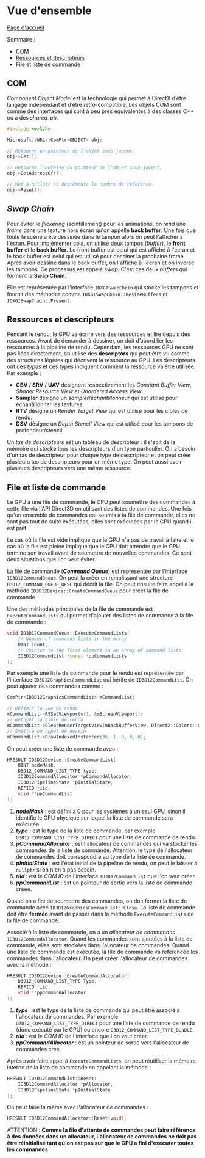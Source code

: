 # Vue d'ensemble

[Page d'accueil](Main.md)

Sommaire :
- [COM](#com)
- [Ressources et descripteurs](#ressources-et-descripteurs)
- [File et liste de commande](#file-et-liste-de-commande)

## COM
*Component Object Model* est la technologie qui permet à DirectX d’être langage indépendant et d’être retro-compatible. Les objets COM sont comme des interfaces qui sont à peu près équivalentes à des classes C++ ou à des *shared_ptr*. 
```cpp
#include <wrl.h>

Microsoft::WRL::ComPtr<OBJECT> obj;

// Retourne un pointeur de l'objet sous-jacent.
obj->Get();

// Retourne l'adresse du pointeur de l'objet sous-jacent.
obj->GetAddressOf();

// Met à nullptr et décrémente le nombre de reference.
obj->Reset();
```

## *Swap Chain*
Pour éviter le *flickering* (scintillement) pour les animations, on *rend* une *frame* dans une texture hors écran qu'on appelle **back buffer**. Une fois que toute la scéne a été dessinée dans le tampon alors on peut l'afficher à l'écran. Pour implémenter cela, on utilise deux tampos (*buffer*), le **front buffer** et le **back buffer**. Le front buffer est celui qui est affiché à l'écran et le back buffer est celui qui est utilisé pour dessiner la prochaine frame. Après avoir dessiné dans le back buffer, on l'affiche à l'écran et on inverse les tampons. Ce processus est appelé *swap*. C'est ces deux *buffers* qui forment la **Swap Chain**. 

Elle est représentée par l'interface `IDXGISwapChain` qui stocke les tampons et fournit des méthodes comme `IDXGISwapChain::ResizeBuffers` et `IDXGISwapChain::Present`. 

## Ressources et descripteurs
Pendant le rendu, le GPU va écrire vers des ressources et lire depuis des ressources. Avant de demander à dessiner, on doit d’abord lier les ressources à la pipeline de rendu. Cependant, les ressources GPU ne sont pas liées directement, on utilise des **descriptors** qui peut être vu comme des structures légères qui décrivent la ressource au GPU. Les descripteurs ont des *types* et ces types indiquent comment la ressource va être utilisée. Par exemple : 
- **CBV** / **SRV** / **UAV** désignent respectivement les *Constant Buffer View*, *Shader Resource View* et *Unordered Access View*.
- **Sampler** désigne un *sampler*/*échantillonneur* qui est utilisé pour échantillonner les textures.
- **RTV** désigne un *Render Target View* qui est utilisé pour les cibles de rendu.
- **DSV** désigne un *Depth Stencil View* qui est utilisé pour les tampons de profondeur/stencil.

Un *tas de descripteurs* est un tableau de descripteur : il s'agit de la mémoire qui stocke tous les descripteurs d'un type particulier. On a besoin d'un tas de descripteur pour chaque type de descripteur et on peut créer plusieurs tas de descripteurs pour un même type. On peut aussi avoir plusieurs descripteurs vers une même ressource. 

## File et liste de commande
Le GPU a une file de commande, le CPU peut soumettre des commandes à cette file via l'API Direct3D en utilisant des listes de commandes. Une fois qu'un ensemble de commandes est soumis à la file de commande, elles ne sont pas tout de suite exécutées, elles sont exécutées par le GPU quand il est prêt.

Le cas où la file est vide implique que le GPU n'a pas de travail à faire et le cas où la file est pleine implique que le CPU doit attendre que le GPU termine son travail avant de soumettre de nouvelles commandes. Ce sont deux situations que l'on veut éviter.

La file de commande (***Command Queue***) est représentée par l'interface `ID3D12CommandQueue`. On peut la créer en remplissant une structure `D3D12_COMMAND_QUEUE_DESC` qui décrit la file. On peut ensuite faire appel à la méthode `ID3D12Device::CreateCommandQueue` pour créer la file de commande.

Une des méthodes principales de la file de commande est `ExecuteCommandLists` qui permet d'ajouter des listes de commande à la file de commande : 
```cpp
void ID3D12CommandQueue::ExecuteCommandLists(
    // Number of commands lists in the array
    UINT Count, 
    // Pointer to the first element in an array of command lists
    ID3D12CommandList *const *ppCommandLists 
);
```

Par exemple une liste de commande pour le rendu est représentée par l'interface `ID3D12GraphicsCommandList` qui hérite de `ID3D12CommandList`. On peut ajouter des commandes comme :
```cpp
ComPtr<ID3D12GraphicsCommandList> mCommandList;

// Définir la vue de rendu
mCommandList->RSSetViewports(1, &mScreenViewport);
// Netoyer la cible de rendu
mCommandList->ClearRenderTargetView(mBackBufferView, DirectX::Colors::LightSteelBlue, 0, nullptr);
// Émettre un appel de dessin
mCommandList->DrawIndexedInstanced(36, 1, 0, 0, 0);
```

On peut créer une liste de commande avec : 
```cpp
HRESULT ID3D12Device::CreateCommandList(
    UINT nodeMask, 
    D3D12_COMMAND_LIST_TYPE type, 
    ID3D12CommandAllocator *pCommandAllocator, 
    ID3D12PipelineState *pInitialState, 
    REFIID riid, 
    void **ppCommandList
);
```
1. ***nodeMask*** : est défini à 0 pour les systèmes à un seul GPU, sinon il identifie le GPU physique sur lequel la liste de commande sera exécutée.
2. ***type*** : est le type de la liste de commande, par exemple `D3D12_COMMAND_LIST_TYPE_DIRECT` pour une liste de commande de rendu.
3. ***pCommandAllocator*** : est l'allocateur de commandes qui va stocker les commandes de la liste de commande. Attention, le type de l'allocateur de commandes doit correspondre au type de la liste de commande.
4. ***pInitialState*** : est l'état initial de la pipeline de rendu, on peut le laisser à `nullptr` si on n'en a pas besoin.
5. ***riid*** : est le *COM ID* de l'interface `ID3D12CommandList` que l'on veut créer.
6. ***ppCommandList*** : est un pointeur de sortie vers la liste de commande créée.

Quand on a fini de soumettre des commandes, on doit fermer la liste de commande avec `ID3D12GraphicsCommandList::Close`. La liste de commande doit être **fermée** avant de passer dans la méthode `ExecuteCommandLists` de la file de commande.

Associé à la liste de commande, on a un *allocateur de commandes* `ID3D12CommandAllocator`. Quand les commandes sont ajoutées à la liste de commande, elles sont stockées dans l'allocateur de commandes. Quand une liste de commande est exécutée, la file de commande va reférencée les commandes dans l'allocateur. On peut créer l'allocateur de commandes avec la méthode : 
```cpp
HRESULT ID3D12Device::CreateCommandAllocator(
    D3D12_COMMAND_LIST_TYPE Type, 
    REFIID riid, 
    void **ppCommandAllocator
);
```
1. ***type*** : est le type de la liste de commande qui peut être associé à l'allocateur de commandes. Par exemple `D3D12_COMMAND_LIST_TYPE_DIRECT` pour une liste de commande de rendu (donc exécuté par le GPU) ou encore `D3D12_COMMAND_LIST_TYPE_BUNDLE`.
2. ***riid*** : est le *COM ID* de l'interface que l'on veut créer.
3. ***ppCommandAllocator*** : est un pointeur de sortie vers l'allocateur de commandes créé.

Après avoir faire appel à `ExecuteCommandLists`, on peut réutiliser la mémoire interne de la liste de commande en appelant la méthode : 
```cpp
HRESULT ID3D12CommandList::Reset(
    ID3D12CommandAllocator *pAllocator,
    ID3D12PipelineState *pInitialState
);
```

On peut faire la même avec l'allocateur de commandes : 
```cpp
HRESULT ID3D12CommandAllocator::Reset(void);
```
ATTENTION : **Comme la file d'attente de commandes peut faire référence à des données dans un allocateur, l'allocateur de commandes ne doit pas être réinitialisé tant qu'on est pas sur que le GPU a fini d'exécuter toutes les commandes**